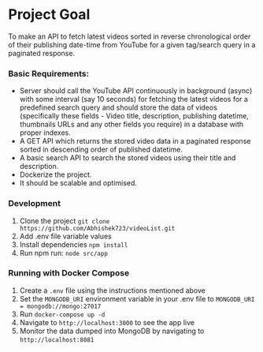# Project Goal

To make an API to fetch latest videos sorted in reverse chronological order of their publishing date-time from YouTube for a given tag/search query in a paginated response.

### Basic Requirements:
- Server should call the YouTube API continuously in background (async) with some interval (say 10 seconds) for fetching the latest videos for a predefined search query and should store the data of videos (specifically these fields - Video title, description, publishing datetime, thumbnails URLs and any other fields you require) in a database with proper indexes.
- A GET API which returns the stored video data in a paginated response sorted in descending order of published datetime.
- A basic search API to search the stored videos using their title and description.
- Dockerize the project.
- It should be scalable and optimised.

### Development

1. Clone the project `git clone https://github.com/Abhishek723/videoList.git`
2. Add .env file variable values
3. Install dependencies
   `npm install`
4. Run npm run: `node src/app`

### Running with Docker Compose
1. Create a `.env` file using the instructions mentioned above
2. Set the `MONGODB_URI` environment variable in your .env file to
   `MONGODB_URI = mongodb://mongo:27017`
3. Run `docker-compose up -d`
4. Navigate to `http://localhost:3000` to see the app live
5. Monitor the data dumped into MongoDB by navigating to `http://localhost:8081`

